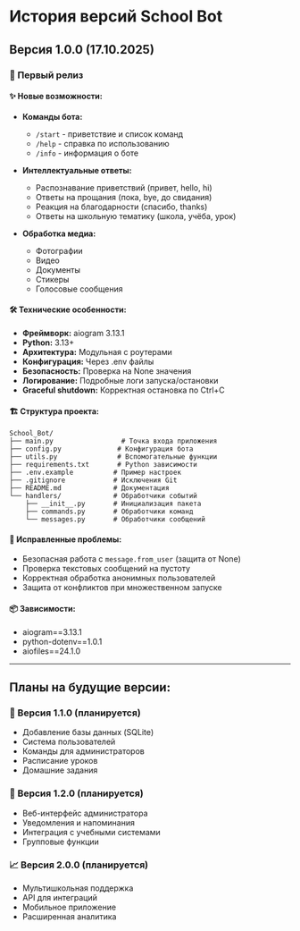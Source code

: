 # История версий School Bot

## Версия 1.0.0 (17.10.2025)

### 🎉 Первый релиз

#### ✨ Новые возможности:
- **Команды бота:**
  - `/start` - приветствие и список команд
  - `/help` - справка по использованию
  - `/info` - информация о боте

- **Интеллектуальные ответы:**
  - Распознавание приветствий (привет, hello, hi)
  - Ответы на прощания (пока, bye, до свидания)
  - Реакция на благодарности (спасибо, thanks)
  - Ответы на школьную тематику (школа, учёба, урок)

- **Обработка медиа:**
  - Фотографии
  - Видео
  - Документы
  - Стикеры
  - Голосовые сообщения

#### 🛠️ Технические особенности:
- **Фреймворк:** aiogram 3.13.1
- **Python:** 3.13+
- **Архитектура:** Модульная с роутерами
- **Конфигурация:** Через .env файлы
- **Безопасность:** Проверка на None значения
- **Логирование:** Подробные логи запуска/остановки
- **Graceful shutdown:** Корректная остановка по Ctrl+C

#### 🏗️ Структура проекта:
```
School_Bot/
├── main.py                 # Точка входа приложения
├── config.py              # Конфигурация бота
├── utils.py               # Вспомогательные функции
├── requirements.txt       # Python зависимости
├── .env.example          # Пример настроек
├── .gitignore            # Исключения Git
├── README.md             # Документация
└── handlers/             # Обработчики событий
    ├── __init__.py       # Инициализация пакета
    ├── commands.py       # Обработчики команд
    └── messages.py       # Обработчики сообщений
```

#### 🐛 Исправленные проблемы:
- Безопасная работа с `message.from_user` (защита от None)
- Проверка текстовых сообщений на пустоту
- Корректная обработка анонимных пользователей
- Защита от конфликтов при множественном запуске

#### 📦 Зависимости:
- aiogram==3.13.1
- python-dotenv==1.0.1
- aiofiles==24.1.0

---

## Планы на будущие версии:

### 🚀 Версия 1.1.0 (планируется)
- Добавление базы данных (SQLite)
- Система пользователей
- Команды для администраторов
- Расписание уроков
- Домашние задания

### 🎯 Версия 1.2.0 (планируется)
- Веб-интерфейс администратора
- Уведомления и напоминания
- Интеграция с учебными системами
- Групповые функции

### 📈 Версия 2.0.0 (планируется)
- Мультишкольная поддержка
- API для интеграций
- Мобильное приложение
- Расширенная аналитика
